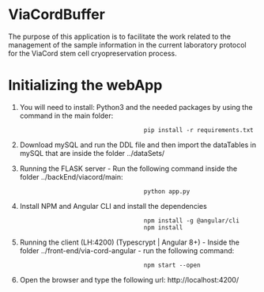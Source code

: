 # ViaCordBuffer
The purpose of this application is to facilitate the work related to the management of the sample information in the current laboratory protocol for the ViaCord stem cell cryopreservation process.

# Initializing the webApp 
1. You will need to install: Python3 and the needed packages by using the command in the main folder:

                                          pip install -r requirements.txt
                                          
2. Download mySQL and run the DDL file and then import the dataTables in mySQL that are inside the folder ../dataSets/

3. Running the FLASK server - Run the following command inside the folder ../backEnd/viacord/main:
  
                                          python app.py
 
 
4. Install NPM and Angular CLI and install the dependencies
     
                                          npm install -g @angular/cli
                                          npm install

5. Running the client (LH:4200) (Typescrypt | Angular 8+) - Inside the folder ../front-end/via-cord-angular - run the following command:
  
                                          npm start --open

6. Open the browser and type the following url: http://localhost:4200/
